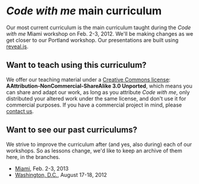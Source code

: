 # <em>Code with me</em> main curriculum
Our most current curriculum is the main curriculum taught during the <em>Code with me</em> Miami workshop on Feb. 2-3, 2012. We'll be making changes as we get closer to our Portland workshop. Our presentations are built using [reveal.js](http://lab.hakim.se/reveal-js/).

## Want to teach using this curriculum?
We offer our teaching material under a [Creative Commons license](http://creativecommons.org/licenses/by-nc-sa/3.0/deed.en_US): <strong>AAttribution-NonCommercial-ShareAlike 3.0 Unported</strong>, which means you can share and adapt our work, as long as you attribute <em>Code with me</em>, only distributed your altered work under the same license, and don't use it for commercial purposes. If you have a commercial project in mind, please [contact us](mailto:team@codewithme.us).

## Want to see our past curriculums?
We strive to improve the curriculum after (and yes, also during) each of our workshops. So as lessons change, we'd like to keep an archive of them here, in the branches.
* [Miami](https://github.com/codewithme/main-curriculum/tree/miami), Feb. 2-3, 2013
* [Washington, D.C.](https://github.com/codewithme/main-curriculum/tree/dc), August 17-18, 2012



